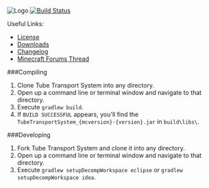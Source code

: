 ![Logo](http://i.imgur.com/bNKvpVQ.png)
[![Build Status](https://travis-ci.org/Alz454/TubeTransportSystem.svg)](https://travis-ci.org/Alz454/TubeTransportSystem)

Useful Links:
* [License](docs/LICENSE)
* [Downloads](http://www.curse.com/mc-mods/minecraft/231590-tube-transport-system)
* [Changelog](docs/changelog/)
* [Minecraft Forums Thread](http://www.minecraftforum.net/forums/mapping-and-modding/minecraft-mods/2449280-tube-transport-system)


###Compiling

1. Clone Tube Transport System into any directory.
2. Open up a command line or terminal window and navigate to that directory.
3. Execute `gradlew build`.
4. If `BUILD SUCCESSFUL` appears, you'll find the `TubeTransportSystem_{mcversion}-{version}.jar` in `build\libs\`.


###Developing

1. Fork Tube Transport System and clone it into any directory.
2. Open up a command line or terminal window and navigate to that directory.
3. Execute `gradlew setupDecompWorkspace eclipse` or `gradlew setupDecompWorkspace idea`.